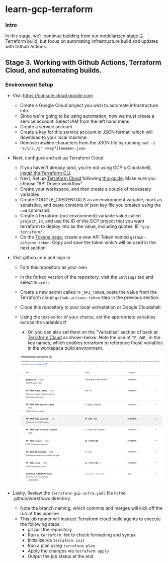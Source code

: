 # learn-gcp-terraform

### Intro
In this stage, we'll continue building from our modularized [stage-2](https://github.com/vanberge/learn-gcp-terraform/tree/stage-1) Terraform build, but focus on automating infrastructure build and updates with Github Actions.

## Stage 3.  Working with Github Actions, Terraform Cloud, and automating builds.

### Environment Setup
* Visit https://console.cloud.google.com
   * Create a Google Cloud project you wish to automate infrastructure into
   * Since we're going to be using automation, now we must create a service account.  Select IAM from the left hand menu
   * Create a service account
   * Create a key for this service account in JSON format; which will download to your local machine.
   * Remove newline characters from the JSON file by running ```sed -z 's/\n/,/g' <keyfilename>.json```

* Next, configure and set up Terraform Cloud
   * If you haven't already (and, you're not using GCP's Cloudshell), [install the Terraform CLI](https://learn.hashicorp.com/tutorials/terraform/install-cli).
   * Next, Set up [Terraform Cloud](https://app.terraform.io/app) following [this guide](https://learn.hashicorp.com/tutorials/terraform/github-actions?in=terraform/automation#set-up-terraform-cloud).
     Make sure you choose "API Driven workflow"
   * Create your workspace, and then create a couple of necessary variables
   * Create GOOGLE_CREDENTIALS as an environment variable, mark as sensistive, and paste contents of json key file you created using the ```sed``` command.
   * Create a terraform (not envrionment) variable value called ```project_id```, and use the ID of the GCP project that you want terraform to deploy into as the value, including quotes.  IE ```"gcp-terraform"```.
   * On the [Tokens page](https://app.terraform.io/app/settings/tokens), create a new API Token named ```github-actions-token```.  Copy and save the token which will be used in the next section

* Visit github.com and sign in
   * Fork this repository as your own
   * In the forked version of the repository, visit the ```Settings``` tab and select ```Secrets```
   * Create a new secret called ```TF_API_TOKEN```, paste the value from the Terraform cloud ```github-actions-token``` step in the previous section.
   * Clone this repository to your local workstation or Google Cloudshell
   * Using the text editor of your choice, set the appropriate variables across the variables.tf
      * Or, you can also set them on the "Variables" section of back at [Terraform Cloud](https://app.terraform.io/app) as shown below.  Note the use of ```TF_VAR_``` in the key names, which enables terraform to reference those variables in the workspace build environment.
      
      ![](support-files/terraform-cloud-vars.png?raw=true)

* Lastly, Review the ```terraform-gcp-infra.yaml``` file in the .github/workflows directory
   * Note the branch naming; which commits and merges will kick off the run of this pipeline
   * This job runner will instruct Terraform cloud build agents to execute the following steps:
      * git pull the repository
      * Run a ```terraform fmt``` to check formatting and syntax
      * Initialize via ```terraform init```
      * Run a plan using ```terraform plan```
      * Apply the changes via ```terraform apply```
      * Output the job status at the end
   